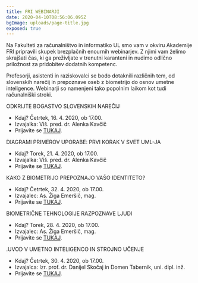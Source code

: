 ```yaml
---
title: FRI WEBINARJI
date: 2020-04-10T08:56:06.095Z
bgImage: uploads/page-title.jpg
exposed: true
---
```

Na Fakulteti za računalništvo in informatiko UL smo vam v okviru Akademije FRI pripravili skupek brezplačnih enournih webinarjev. Z njimi vam želimo skrajšati čas, ki ga preživljate v trenutni karanteni in nudimo odlično priložnost za pridobitev dodatnih kompetenc. 

Profesorji, asistenti in raziskovalci se bodo dotaknili različnih tem, od slovenskih narečij in prepoznave oseb z biometrijo do osnov umetne inteligence. Webinarji so namenjeni tako popolnim laikom kot tudi računalniški stroki. 

ODKRIJTE BOGASTVO SLOVENSKIH NAREČIJ

* Kdaj? Četrtek, 16. 4. 2020, ob 17.00.
* Izvajalka: Viš. pred. dr. Alenka Kavčič
* Prijavite se [TUKAJ](https://docs.google.com/forms/d/e/1FAIpQLSfE5Zu66HVbsILUIwPI6NMpn3Tn6lqAi-_bbbNXZ38JVNTLUg/viewform?usp=sf_link).

DIAGRAMI PRIMEROV UPORABE: PRVI KORAK V SVET UML-JA

* Kdaj? Torek, 21. 4. 2020, ob 17.00.
* Izvajalka: Viš. pred. dr. Alenka Kavčič
* Prijavite se [TUKAJ](https://docs.google.com/forms/d/e/1FAIpQLSc4vDunfh9uoRDgp2PIqxzZeUUgFnsvFCfQZhAkhExK15avEw/viewform?usp=sf_link).

KAKO Z BIOMETRIJO PREPOZNAJO VAŠO IDENTITETO?

* Kdaj? Četrtek, 32. 4. 2020, ob 17.00.
* Izvajalec: As. Žiga Emeršič, mag.
* Prijavite se [TUKAJ](https://docs.google.com/forms/d/e/1FAIpQLSdb_EiJzlRbTGKHN7FJtayRBIxeps7qncwAnrmCHNhtIM3EJQ/viewform?usp=sf_link).

BIOMETRIČNE TEHNOLOGIJE RAZPOZNAVE LJUDI

* Kdaj? Torek, 28. 4. 2020, ob 17.00.
* Izvajalec: As. Žiga Emeršič, mag.
* Prijavite se [TUKAJ](https://docs.google.com/forms/d/e/1FAIpQLSeAsyUDyRKxGiR2UBHkQuNRu-4j5JyGzcA6-45OI1gjX3xKcg/viewform?usp=sf_link).

.UVOD V UMETNO INTELIGENCO IN STROJNO UČENJE

* Kdaj? Četrtek, 30. 4. 2020, ob 17.00.
* Izvajalca: Izr. prof. dr. Danijel Skočaj in Domen Tabernik, uni. dipl. inž.
* Prijavite se [TUKAJ](https://docs.google.com/forms/d/e/1FAIpQLSeKmSeSef8Uih7d-KW443wAZgZ8z0Agx-YVFYJ7-4adibt6kw/viewform?usp=sf_link).